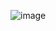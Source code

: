 ![image](https://github.com/MuhammadAamir1719/image-slider-day-1/assets/141814297/35cd7c08-84c1-44cb-9a3c-a39d2e7a3786)
